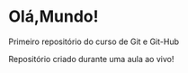 # Olá,Mundo!
 Primeiro repositório do curso de Git e Git-Hub

 Repositório criado durante uma aula ao vivo!

